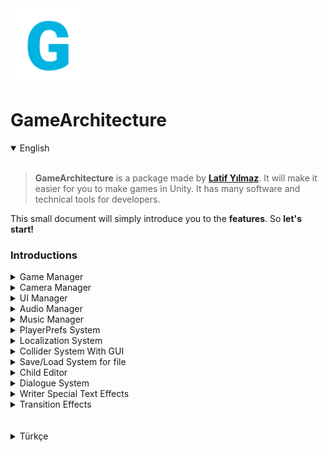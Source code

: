 <div stlye="margin: 0 auto;">
  <img src="https://raw.githubusercontent.com/LatifY/GameArchitecture/main/Assets/GameArchitecture/Sprites/Icons/garc_icon.png", width=120>
</div>

# GameArchitecture
<details open>
  <summary>English</summary>
  <br>
  
  > **GameArchitecture** is a package made by **[Latif Yılmaz](https://latifyilmaz.com)**. It will make it easier for you to make games in Unity. It has many software and technical tools for developers.

This small document will simply introduce you to the **features**. So **let's start!**

### Introductions

<details>
<summary>Game Manager</summary>
<br>
  
> It is the game control center in general. Adjustments such as language, recording, features that should be present in each scene are made. Tag name is "GameManager".
  
### GameManager

> Keeps properties such as what state the game is in (Menu, In Game, Battle, Market, Paused etc.) 
> It has optional [Don't Destroy](https://docs.unity3d.com/ScriptReference/Object.DontDestroyOnLoad.html) feature. 
> It is also used for scene transitions.
  
### GameEditor

> Allows you to manage some adjustments of the game. Such as adding, deleting, changing a new language or adding, deleting, checking [PlayerPrefs](https://docs.unity3d.com/ScriptReference/PlayerPrefs.html). 
  
> It does not require you to write additional code as it shows them by providing an easy interface.

</details>
  
<details>
  <summary>Camera Manager</summary>
  <br>
  
  > GameArchitecture Camera comes with many dynamic modes. You can change it with one click according to the type of your game.
  
  ### Camera Target
  
  > Kameranın takip edeceği hedefi belirlemenize yarar. ```Transform``` componenti alır.
  
  ### Camera Smoothness
  
  > The camera makes sharp movements as it follows the target. You can set the Smoothness setting below 1 to provide a smoother follow-up.
  
  ### Camera Type
  
  > It serves to change the camera mode. There are 3 different options.
  
  >> ```AlwaysTarget``` Sets the camera to continuously follow the target object you selected. Recommended for Top-Down 2D games.
  
  >> ```AlwaysTargetWithLimit``` Its logic is the same as **AlwaysTarget**. Only with this mod you can set certain limits on X and Y positions.
  
  >> ```TargetEdgeScrolling``` As soon as the target goes out of the camera in X and Y positions, it determines a new area with a linear movement and aligns the environment according to the given offset.
  
  ### Camera Track State
  
  > Allows you to set the coordinate directions that the camera will follow for target.
  
</details>

<details>
  <summary>UI Manager</summary>
  <br>
  
  > Adjustments of UI Elements are made with this script. For example, opening a menu or updating the character's score in a text etc. It is located in the [Canvas panel](https://docs.unity3d.com/2020.1/Documentation/Manual/UICanvas.html).
  
> Tag name is "UIManager".

</details>

<details>
  <summary>Audio Manager</summary>
  <br>
  
  > Sounds are kept under this object with the [AudioSource](https://docs.unity3d.com/2020.1/Documentation/Manual/class-AudioSource.html) component. To play these sounds, it is sufficient to call the given key or index to the method. 
  
> Tag name is "AudioManager". 
> It has optional [Don't Destroy](https://docs.unity3d.com/ScriptReference/Object.DontDestroyOnLoad.html) feature. 
  
</details>

<details>
  <summary>Music Manager</summary>
  <br>
  
  > Musics are set under this script. Again sounds are added as well. [Don't Destroy](https://docs.unity3d.com/ScriptReference/Object.DontDestroyOnLoad.html) is also available so it doesn't get lost on scene change.
  
</details>

<details>
  <summary>PlayerPrefs System</summary>
  <br>
  
  > You can edit PlayerPrefs keys and values from ```GameManager (Object) > Game Editor (Script)``` It allows you to get easy saves in 3 data types. It has not relevant to GameArchitecture Save system.
  
</details>

<details>
  <summary>Localization System</summary>
  <br>
  
  > GameArchitecture allows you to support your game in the language you want. For this, you can create or delete the languages you want via ```GameManager (Object) > GameEditor (Script)```
  
  > You can also set the language instantly if you are going to change it for the editor. It is enough to write the texts you will write for languages in the .txt file in ```Resources``` folder. 
  
  > You can write your texts by specifying a key and get texts specific to whichever language you are using with ```MultiLang.GetTranslation("key")```
  
</details>

<details>
  <summary>Collider System With GUI</summary>
  <br>
  
  > Adding the Collider and Collision system with GameArchitecture is simple. You can create more dynamic structure by controlling events with Collider for Trigger or Collision.
  
**Collider Type**
  > Trigger: Trigger doesn't impede physical movement and it is generally used to perform events according to the movements of a player or any object for the specified area. It appears red on the [GUI](https://docs.unity3d.com/ScriptReference/GUI.html). For example, by putting this where the character needs to win the game, you can use Trigger to show the events that will happen when it gets there.
  
  > Collision: It inhibits physical movement. It appears blue on the [GUI](https://docs.unity3d.com/ScriptReference/GUI.html). It is usually used as an obstacle but can be used to summon events such as Trigger. For example, if the character has started to push the box, it can be used to bring animation.

**Tags** 
  > If you want your collider to be effective for specific tags, you can add it to the enter tags section in the component. If left blank, it applies to all tags.
  
**Collider Events**
  > Enter: It is generally used for **Trigger** type. Calls the specified function if an object is entered into it.
  
  > Exit: The logic is the same with **Enter**. It only calls the specified function when an object exits from the area.
  
  > Stay: Stay is called once per physics update for every Collider other that is touching the trigger.
  
**Destroy Collider** 
  > It is recommended to use for trigger type. If any of the specified event types run, the collider object is deleted from the game scene. For example, when the player collects coins, it disappears.
    
  
</details>

<details>
  <summary>Save/Load System for file</summary>
  <br>
  
> It is used to perform saving operations on the file. It is used with the SaveManager object.
  
> Set Variables you want to save into Data Script. And simply save or load with Save Handler.
  
> It saves the data under Assets/Saves. To change save settings, simply change the **SAVE_FOLDER** variable in **SaveSystem** script.
  
> Tag name is "SaveManager"
  
  
</details>
<details>
  <summary>Child Editor</summary>
  <br>
  
  > You can use this component to make mass changes to the sub-objects of any object in the game scene.

- You can change the visibility of child objects in the game scene.
- You can open and close the components of child objects by typing component name as text.
  
</details>
  
<details>
  <summary>Dialogue System</summary>
  <br>
  
  > GameArchitecture has a ready-made dialog system. Include features such as sound by letter or word, special texts, waiting, passing, language support (etc.) Designs are also readily available. You can change it if you want.
  
  > You can edit the "Writer" script by creating boxes in the Dialogue object (prefab). You have to type the sentence directly in the sentence inputs or the key in the language .txt files (Resources folder). If the key is found, it will show according to the file. After event checks whether it will continue other dialogue box or not. You can also call up various events during the dialogue by adding different events.
  
</details>

<details>
  <summary>Writer Special Text Effects</summary>
  <br>
  
  > You can provide customizations for the texts by providing specific tags into Language file. For example; ```<shake>Hello</shake>``` makes the text shake.
  
  ### Wobbly
  
  > It makes the text wave like a flag. For example; ```<wobbly>Hello Player!</wobbly>```
  
  ### Shake
  
  > It makes the text feel like an earthquake is happening. For example; ```<shake>Wooww, What's happening!</shake>```
  
  ### Jelly
  
  > It gives a gel-like animation to the text. For example; ```<jelly>Eww, that's disgusting!</jelly>```
  
  ### Sprites
  
  > It allows the use of various emojis. You can find the emoji code list [here](https://learn.unity.com/tutorial/textmesh-pro-sprite-assets). For example; ```<sprite=6>``` (😂)
  
  ### Colors
  
  > You can also easily change the colors of the texts. It also works with other tags. For example; ```<shake>It looks <color=red>DANGEROUS!</color><shake>```

</details>

<details>
  <summary>Transition Effects</summary>
  <br>
  
  > There are many transition effect animations in GamerArchitecture. These can be used for scene transitions. When the "LoadScene" function in GameManager is used, it automatically uses the transition effect in the scene before and after. In order for these effects to stand on top of other UI elements, it is necessary to put the UI (Canvas) object at the bottom. Tag name is "Transition"
  
 </details>

</details>

<br>
<br>

<details>
   <summary>Türkçe</summary>
   <br>
  
   > **GameArchitecture**, **[Latif Yılmaz](https://latifyilmaz.com)** tarafından hazırlanmış bir pakettir.  Unity'de oyun yapmanızı kolaylaştıracaktır.  Geliştiriciler için birçok yazılım ve teknik araca sahiptir.

 Bu küçük doküman size GameArchitecture paketinin **özelliklerini ve araçlarını** tanıtacaktır.  **Haydi başlayalım!**

 ### Tanıtım

 <details>
 <summary>Game Manager</summary>
 <br>
  
 > Genel olarak oyun kontrol merkezidir.  Her sahnede olması gereken dil, kayıt, özellikler gibi ayarlamalar yapılır.  Etiket adı "GameManager".
  
 ### Game Manager

 > Oyunun hangi durumda olduğu gibi özellikleri tutar (Menü, Oyun İçi, Savaş, Pazar, Duraklatıldı vb.)
 > Opsiyonel [Don't Destroy](https://docs.unity3d.com/ScriptReference/Object.DontDestroyOnLoad.html) özelliğine sahiptir.
 > Sahne geçişleri için de kullanılır.
  
 ### Game Editor

 > Oyunun bazı ayarlarını yönetmenizi sağlar.  Dil desteği ekleme, silme, değiştirme veya [PlayerPrefs](https://docs.unity3d.com/ScriptReference/PlayerPrefs.html) kontrol etme gibi...
  
 > Kolay bir arayüz sağlar. Ek olarak kod yazmanızı gerektirmez.

 </details>
  
  <details>
  <summary>Camera Manager</summary>
  <br>
  
  > GameArchitecture Kamerası birçok dinamik modla birlikte gelir. Oyununuzun türüne göre tek tıkla değiştirebilirsiniz.
  
  ### Camera Target
  
  > Kameranın takip edeceği hedefi belirlemenize yarar. ```Transform``` bileşeni(componenti) alır.
  
  ### Camera Smoothness
  
  > Kamera hedefi takip ederken keskin hareketler yapar. Daha sorunsuz bir takip sağlamak için ```Smoothness``` ayarını 1'in altında olacak şekilde ayarlayabilirsiniz.
  
  ### Camera Type
  
  > Kamera modunu değiştirmeye yarar. 3 farklı seçenek vardır.
  
  >> ```AlwaysTarget``` Kamerayı, seçtiğiniz hedef nesneyi sürekli takip edecek şekilde ayarlar. Top-Down 2D oyunlar için önerilir.
  
  >> ```AlwaysTargetWithLimit``` Mantığı **AlwaysTarget** ile aynıdır. Sadece bu mod ile X ve Y pozisyonlarına belirli limitler koyabilirsiniz.
  
  >> ```TargetEdgeScrolling``` Hedef X ve Y konumlarında kameranın dışına çıktığı anda lineer bir hareketle yeni bir alan belirler ve ortamı verilen offsete göre hizalar.
  
  ### Camera Tracking Coordinates
  
  > Kameranın hedef için izleyeceği koordinat yönlerini ayarlamanızı sağlar.
  
</details>

 <details>
   <summary>UI Manager</summary>
   <br>
  
   > UI Elemanlarının ayarlamaları bu script ile yapılır.  Örneğin, bir menü açmak veya bir metindeki karakterin puanını güncellemek vb. [UI Canvas panelinde](https://docs.unity3d.com/2020.1/Documentation/Manual/UICanvas.html) bulunur.
  
 > Etiket adı "UIManager"dır.

 </details>

 <details>
   <summary>Audio Manager</summary>
   <br>
  
   > Sesler [AudioSource](https://docs.unity3d.com/2020.1/Documentation/Manual/class-AudioSource.html) bileşeni ile bu nesnenin altında tutulur.  Bu sesleri çalmak için verilen anahtar veya indeksi metoda çağırmak yeterlidir. Örneğin; ```AudioManager.Instance.PlayClip("JumpSFX")```
  
 > Etiket adı "AudioManager".

 > Opsiyonel [Don't Destroy](https://docs.unity3d.com/ScriptReference/Object.DontDestroyOnLoad.html) özelliğine sahiptir.
  
 </details>

 <details>
   <summary>Music Manager</summary>
   <br>
  
   > Müzikler bu komut dosyası altında ayarlanır. Yine sesler de eklenir. [Don't Destroy](https://docs.unity3d.com/ScriptReference/Object.DontDestroyOnLoad.html) de mevcuttur, böylece sahne değişiminde kaybolmaz.
  
 </details>

 <details>
   <summary>PlayerPrefs Sistemi</summary>
   <br>
  
   > PlayerPrefs anahtarlarını ve değerlerini ```GameManager (Nesne) > Game Editor (Script)``` içinden düzenleyebilirsiniz. 3 veri tipinde kolay kaydetme yapmanızı sağlar.  GameArchitecture Dosya için Kayıt sistemi ile ilgili değildir.
  
 </details>

 <details>
   <summary>Localization(Yerelleştirme) Sistemi</summary>
   <br>
  
   > GameArchitecture, oyununuzu istediğiniz dilde desteklemenizi sağlar.  Bunun için ```GameManager (Object) > GameEditor (Script)``` üzerinden istediğiniz dilleri oluşturabilir veya silebilirsiniz.
  
   > ```GameManager (Object) > GameEditor (Script)``` üzerinden dil ekledikten sonra düzenlemek çok kolay. Diller için yazacağınız anahtar ve metinleri ```Resources``` klasöründeki .txt dosyasına yazmanız yeterlidir.
  
   > ```MultiLang.GetTranslation("key")``` ile bir anahtar belirleyerek metinlerinizi yazabilir ve kullandığınız dile özel metinler alabilirsiniz.
  
 </details>

 <details>
   <summary>GUI ile Collider Sistemi</summary>
   <br>
  
   > Trigger ve Collision sistemini GameArchitecture ile kontrol etmek basittir. Collider objesini Trigger veya Collision olarak ayarlayarak hem arayüz tarafında kolaylık elde edersiniz hem de bazı olayları kontrol ederek daha dinamik bir yapı oluşturabilirsiniz.
  
 **Collider Type**
   > Trigger: Trigger, fiziksel hareketi engellemez ve genellikle belirtilen alan için bir oyuncunun veya herhangi bir nesnenin hareketlerine göre olayları gerçekleştirmek için kullanılır. [GUI](https://docs.unity3d.com/ScriptReference/GUI.html) üzerinde kırmızı görünür. Örneğin, bunu karakterin oyunu kazanması gereken yere koyarak, oraya ulaştığında olacak olayları göstermek için kullanabilirsiniz.
  
   > Collision: Fiziksel hareketi engeller. [GUI](https://docs.unity3d.com/ScriptReference/GUI.html) üzerinde mavi görünür. Genellikle bir engel olarak kullanılır ancak tetikleyici olayları çağırmak için kullanılabilir. Örneğin karakter kutuyu itmeye başladıysa animasyon getirmek için kullanılabilir.

 **Tags**
   > Collider objesinin belirli etiketler için etkili olmasını istiyorsanız, onu bileşendeki etiketleri gir bölümüne ekleyebilirsiniz.  Boş bırakılırsa tüm etiketler için geçerlidir.
  
 **Collider Events**
   > Enter: Genellikle **Trigger** tipi için kullanılır. İçine bir nesne girilmişse belirtilen metodu çağırır.
  
   > Exit: Mantığı **Enter** ile aynıdır. Yalnızca bir nesne alandan çıktığında belirtilen metodu çağırır.
  
   > Stay: Stay, collider'a dokunan diğer her collider için fizik güncellemesi başına bir kez çağrılır.
  
 **Destroy Collider**
   > Trigger tipi için kullanılması tavsiye edilir.  Belirtilen olay türlerinden herhangi biri çalışırsa, collider nesnesi oyun sahnesinden silinir. Örneğin, oyuncu paraları topladığı zaman kaybolur.
    
  
 </details>

 <details>
   <summary>Dosya için Kaydetme/Yükleme Sistemi</summary>
   <br>
  
 > Dosya üzerinde kaydetme işlemleri yapmak için kullanılır. SaveManager nesnesiyle birlikte kullanılır.
  
 > Data Dosyasına kaydetmek istediğiniz değişkenleri Ayarlayın. Ve sadece Save Handler ile kaydedin veya yükleyin.
  
 > Assets/Saves altında verileri kaydeder. Kaydetme ayarlarını değiştirmek için, **SaveSystem** komut dosyasındaki **SAVE_FOLDER** değişkenini değiştirmeniz yeterlidir.
  
 > Etiket adı "SaveManager"
  
  
 </details>
 <details>
   <summary>Child Editor</summary>
   <br>
  
   > Oyun sahnesindeki herhangi bir nesnenin alt nesnelerinde toplu değişiklikler yapmak için bu bileşeni kullanabilirsiniz.

 - Oyun sahnesindeki alt nesnelerin görünürlüğünü değiştirebilirsiniz.
 - Alt nesnelerin bileşenlerini(component) metin olarak bileşen adını yazarak açıp kapatabilirsiniz.
  
 </details>
  
 <details>
   <summary>Diyalog Sistemi</summary>
   <br>
  
   > GameArchitecture hazır bir diyalog sistemine sahiptir. Harf veya kelime başına özel ses, özel metinler, bekleme, geçme, dil desteği (vb.) gibi özellikler içerir. Tasarımlar da hazır olarak mevcuttur. Dilerseniz değiştirebilirsiniz.
  
   > Dialogue nesnesinde (prefab) kutular oluşturarak "Writer" komut dosyasını düzenleyebilirsiniz. Cümleyi doğrudan cümle girişlerine veya anahtarı dil .txt dosyalarında (Resources klasörü) yazmanız gerekir. Anahtar bulunursa dosyaya göre gösterilecektir. Olaydan sonra diğer diyalog kutusuna devam edip etmeyeceğini kontrol eder. Farklı olaylar ekleyerek diyalog sırasında çeşitli olayları da çağırabilirsiniz.
  
 </details>

 <details>
   <summary>Özel Metin Efektleri</summary>
   <br>
  
   > Dil dosyasına belirli etiketler sağlayarak metinler için özelleştirmeler sağlayabilirsiniz. Örneğin;  ```<shake>Merhaba</shake>``` metne deprem etkisi verir.
  
   ### Wave
  
   > Metni bir bayrak gibi dalgalandırır. Örneğin;  ```<wobbly>Merhaba Oyuncu!</wobbly>```
  
   ### Shake
  
   > Metne deprem etkisi verir. Örneğin;  ```<shake>Vay canına, Neler oluyor!</shake>```
  
   ### Jelly
  
   > Metne jel benzeri bir animasyon verir. Örneğin;  ```<jelly>Iyy, bu iğrenç!</jelly>```
  
   ### Sprites(Emoji / Resim)
  
   > Çeşitli emojilerin kullanımına izin verir. Emoji kod listesini [burada](https://learn.unity.com/tutorial/textmesh-pro-sprite-assets) bulabilirsiniz. Örneğin;  ```<sprite=6>``` (😂)
  
   ### Renkler
  
   > Metinlerin renklerini de kolayca değiştirebilirsiniz. Diğer etiketlerle de çalışır.  Örneğin;  ```<shake><color=red>TEHLİKELİ</color> görünüyor!<shake>```

 </details>

 <details>
   <summary>Geçiş Efektleri</summary>
   <br>
  
   > GamerArchitecture'da birçok geçiş efekti animasyonu bulunmaktadır.  Bunlar sahne geçişleri için kullanılabilir.  GameManager'daki ```LoadScene``` işlevi kullanıldığında, sahne öncesi ve sonrası geçiş efektini otomatik olarak kullanır.  Bu efektlerin diğer UI öğelerinin üzerinde durabilmesi için en altta UI (Canvas) nesnesini koymak gerekir.  Etiket adı "Transition"
  
  </details>

 </details>
